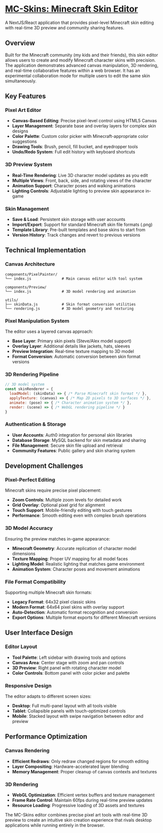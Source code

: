 # [MC-Skins: Minecraft Skin Editor](/mc-skins)

A NextJS/React application that provides pixel-level Minecraft skin editing with real-time 3D preview and community sharing features.

## Overview

Built for the Minecraft community (my kids and their friends), this skin editor allows users to create and modify Minecraft character skins with precision. The application demonstrates advanced canvas manipulation, 3D rendering, and real-time collaborative features within a web browser. It has an experimental collaboration mode for multiple users to edit the same skin simultaneously.

## Key Features

### Pixel Art Editor
- **Canvas-Based Editing**: Precise pixel-level control using HTML5 Canvas
- **Layer Management**: Separate base and overlay layers for complex skin designs
- **Color Palette**: Custom color picker with Minecraft-appropriate color suggestions
- **Drawing Tools**: Brush, pencil, fill bucket, and eyedropper tools
- **Undo/Redo System**: Full edit history with keyboard shortcuts

### 3D Preview System
- **Real-Time Rendering**: Live 3D character model updates as you edit
- **Multiple Views**: Front, back, side, and rotating views of the character
- **Animation Support**: Character poses and walking animations
- **Lighting Controls**: Adjustable lighting to preview skin appearance in-game

### Skin Management
- **Save & Load**: Persistent skin storage with user accounts
- **Import/Export**: Support for standard Minecraft skin file formats (.png)
- **Template Library**: Pre-built templates and base skins to start from
- **Version History**: Track changes and revert to previous versions

## Technical Implementation

### Canvas Architecture
```
components/PixelPainter/
└── index.js              # Main canvas editor with tool system

components/Preview/
└── index.js              # 3D model rendering and animation

utils/
├── skinData.js           # Skin format conversion utilities
└── rendering.js          # 3D model geometry and texturing
```

### Pixel Manipulation System
The editor uses a layered canvas approach:
- **Base Layer**: Primary skin pixels (Steve/Alex model support)
- **Overlay Layer**: Additional details like jackets, hats, sleeves
- **Preview Integration**: Real-time texture mapping to 3D model
- **Format Conversion**: Automatic conversion between skin format versions

### 3D Rendering Pipeline
```javascript
// 3D model system
const skinRenderer = {
  loadModel: (skinData) => { /* Parse Minecraft skin format */ },
  applyTexture: (canvas) => { /* Map 2D pixels to 3D surfaces */ },
  animate: (pose) => { /* Character animation system */ },
  render: (scene) => { /* WebGL rendering pipeline */ }
}
```

### Authentication & Storage
- **User Accounts**: Auth0 integration for personal skin libraries
- **Database Storage**: MySQL backend for skin metadata and sharing
- **File Management**: Secure skin file upload and retrieval
- **Community Features**: Public gallery and skin sharing system

## Development Challenges

### Pixel-Perfect Editing
Minecraft skins require precise pixel placement:
- **Zoom Controls**: Multiple zoom levels for detailed work
- **Grid Overlay**: Optional pixel grid for alignment
- **Touch Support**: Mobile-friendly editing with touch gestures
- **Performance**: Smooth editing even with complex brush operations

### 3D Model Accuracy
Ensuring the preview matches in-game appearance:
- **Minecraft Geometry**: Accurate replication of character model dimensions
- **Texture Mapping**: Proper UV mapping for all model faces
- **Lighting Model**: Realistic lighting that matches game environment
- **Animation System**: Character poses and movement animations

### File Format Compatibility
Supporting multiple Minecraft skin formats:
- **Legacy Format**: 64x32 pixel classic skins
- **Modern Format**: 64x64 pixel skins with overlay support
- **Auto-Detection**: Automatic format recognition and conversion
- **Export Options**: Multiple format exports for different Minecraft versions

## User Interface Design

### Editor Layout
- **Tool Palette**: Left sidebar with drawing tools and options
- **Canvas Area**: Center stage with zoom and pan controls
- **3D Preview**: Right panel with rotating character model
- **Color Controls**: Bottom panel with color picker and palette

### Responsive Design
The editor adapts to different screen sizes:
- **Desktop**: Full multi-panel layout with all tools visible
- **Tablet**: Collapsible panels with touch-optimized controls
- **Mobile**: Stacked layout with swipe navigation between editor and preview

## Performance Optimization

### Canvas Rendering
- **Efficient Redraws**: Only redraw changed regions for smooth editing
- **Layer Compositing**: Hardware-accelerated layer blending
- **Memory Management**: Proper cleanup of canvas contexts and textures

### 3D Rendering
- **WebGL Optimization**: Efficient vertex buffers and texture management
- **Frame Rate Control**: Maintain 60fps during real-time preview updates
- **Resource Loading**: Progressive loading of 3D assets and textures

The MC-Skins editor combines precise pixel art tools with real-time 3D preview to create an intuitive skin creation experience that rivals desktop applications while running entirely in the browser.
